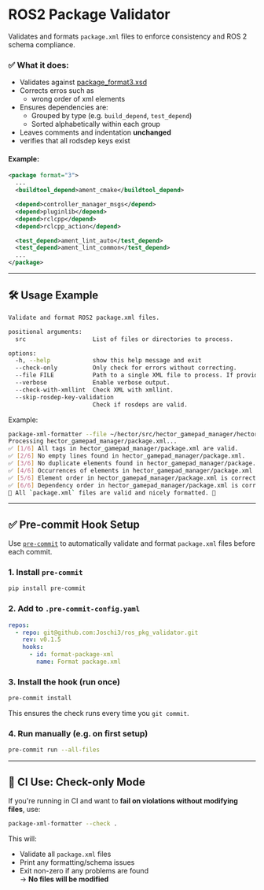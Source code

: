 # ROS2 Package Validator

Validates and formats `package.xml` files to enforce consistency and ROS 2 schema compliance.

### ✅ What it does:
- Validates against [package_format3.xsd](http://download.ros.org/schema/package_format3.xsd)
- Corrects erros such as
  - wrong order of xml elements
- Ensures dependencies are:
  - Grouped by type (e.g. `build_depend`, `test_depend`)
  - Sorted alphabetically within each group
- Leaves comments and indentation **unchanged**
- verifies that all rodsdep keys exist


#### Example:
```xml
<package format="3">
  ...
  <buildtool_depend>ament_cmake</buildtool_depend>

  <depend>controller_manager_msgs</depend>
  <depend>pluginlib</depend>
  <depend>rclcpp</depend>
  <depend>rclcpp_action</depend>

  <test_depend>ament_lint_auto</test_depend>
  <test_depend>ament_lint_common</test_depend>
  ...
</package>
```
---

## 🛠️ Usage Example

```bash
Validate and format ROS2 package.xml files.

positional arguments:
  src                   List of files or directories to process.

options:
  -h, --help            show this help message and exit
  --check-only          Only check for errors without correcting.
  --file FILE           Path to a single XML file to process. If provided, 'src' arguments are ignored.
  --verbose             Enable verbose output.
  --check-with-xmllint  Check XML with xmllint.
  --skip-rosdep-key-validation
                        Check if rosdeps are valid.
```
Example:
```bash
package-xml-formatter --file ~/hector/src/hector_gamepad_manager/hector_gamepad_manager/package.xml --check_only --skip_rosdep_key_validation --verbose
Processing hector_gamepad_manager/package.xml...
✅ [1/6] All tags in hector_gamepad_manager/package.xml are valid.
✅ [2/6] No empty lines found in hector_gamepad_manager/package.xml.
✅ [3/6] No duplicate elements found in hector_gamepad_manager/package.xml.
✅ [4/6] Occurrences of elements in hector_gamepad_manager/package.xml are correct.
✅ [5/6] Element order in hector_gamepad_manager/package.xml is correct.
✅ [6/6] Dependency order in hector_gamepad_manager/package.xml is correct.
🎉 All `package.xml` files are valid and nicely formatted. 🚀
```

---

## ✅ Pre-commit Hook Setup

Use [`pre-commit`](https://pre-commit.com/) to automatically validate and format `package.xml` files before each commit.

### 1. Install `pre-commit`

```bash
pip install pre-commit
```

### 2. Add to `.pre-commit-config.yaml`

```yaml
repos:
  - repo: git@github.com:Joschi3/ros_pkg_validator.git
    rev: v0.1.5
    hooks:
      - id: format-package-xml
        name: Format package.xml
```

### 3. Install the hook (run once)

```bash
pre-commit install
```

This ensures the check runs every time you `git commit`.

### 4. Run manually (e.g. on first setup)

```bash
pre-commit run --all-files
```

---

## 🧪 CI Use: Check-only Mode

If you're running in CI and want to **fail on violations without modifying files**, use:

```bash
package-xml-formatter --check .
```

This will:
- Validate all `package.xml` files
- Print any formatting/schema issues
- Exit non-zero if any problems are found  
→ **No files will be modified**


